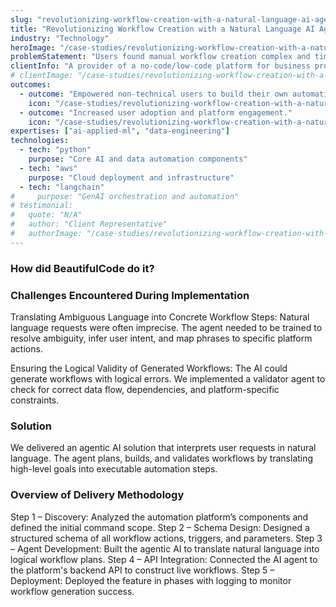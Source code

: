 ```yaml
---
slug: "revolutionizing-workflow-creation-with-a-natural-language-ai-agent"
title: "Revolutionizing Workflow Creation with a Natural Language AI Agent"
industry: "Technology"
heroImage: "/case-studies/revolutionizing-workflow-creation-with-a-natural-language-ai-agent/hero-image.svg"
problemStatement: "Users found manual workflow creation complex and time-consuming, creating a high barrier to entry that limited wider adoption of their powerful automation platform."
clientInfo: "A provider of a no-code/low-code platform for business process and workflow automation."
# clientImage: "/case-studies/revolutionizing-workflow-creation-with-a-natural-language-ai-agent/client-logo.svg"
outcomes:
  - outcome: "Empowered non-technical users to build their own automations."
    icon: "/case-studies/revolutionizing-workflow-creation-with-a-natural-language-ai-agent/outcome-icon.svg"
  - outcome: "Increased user adoption and platform engagement."
    icon: "/case-studies/revolutionizing-workflow-creation-with-a-natural-language-ai-agent/outcome-icon.svg"
expertises: ["ai-applied-ml", "data-engineering"]
technologies:
  - tech: "python"
    purpose: "Core AI and data automation components"
  - tech: "aws"
    purpose: "Cloud deployment and infrastructure"
  - tech: "langchain"
#     purpose: "GenAI orchestration and automation"
# testimonial:
#   quote: "N/A"
#   author: "Client Representative"
#   authorImage: "/case-studies/revolutionizing-workflow-creation-with-a-natural-language-ai-agent/client-author.svg"
---
```



### How did BeautifulCode do it?

### Challenges Encountered During Implementation
Translating Ambiguous Language into Concrete Workflow Steps:
Natural language requests were often imprecise. The agent needed to be trained to resolve ambiguity, infer user intent, and map phrases to specific platform actions.

Ensuring the Logical Validity of Generated Workflows:
The AI could generate workflows with logical errors. We implemented a validator agent to check for correct data flow, dependencies, and platform-specific constraints.

### Solution
We delivered an agentic AI solution that interprets user requests in natural language. The agent plans, builds, and validates workflows by translating high-level goals into executable automation steps.

### Overview of Delivery Methodology
Step 1 – Discovery: Analyzed the automation platform’s components and defined the initial command scope.
Step 2 – Schema Design: Designed a structured schema of all workflow actions, triggers, and parameters.
Step 3 – Agent Development: Built the agentic AI to translate natural language into logical workflow plans.
Step 4 – API Integration: Connected the AI agent to the platform's backend API to construct live workflows.
Step 5 – Deployment: Deployed the feature in phases with logging to monitor workflow generation success.


